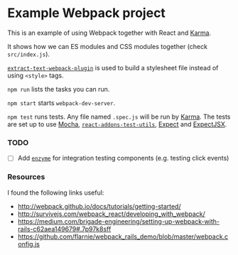 # Example Webpack project

This is an example of using Webpack together with React and [Karma][karma].

It shows how we can ES modules and CSS modules together (check `src/index.js`).

[`extract-text-webpack-plugin`][extract-text-plugin] is used to build a
stylesheet file instead of using `<style>` tags.

`npm run` lists the tasks you can run.

`npm start` starts `webpack-dev-server`.

`npm test` runs tests. Any file named `.spec.js` will be run by [Karma][karma].
The tests are set up to use [Mocha][mocha],
[`react-addons-test-utils`][react-test-utils], [Expect][expect] and
[ExpectJSX][expect-jsx].

### TODO

- [ ] Add [`enzyme`][enzyme] for integration testing components (e.g. testing
  click events)

### Resources

I found the following links useful:

* http://webpack.github.io/docs/tutorials/getting-started/
* http://survivejs.com/webpack_react/developing_with_webpack/
* https://medium.com/brigade-engineering/setting-up-webpack-with-rails-c62aea149679#.7p97k8sff
* https://github.com/flarnie/webpack_rails_demo/blob/master/webpack.config.js

[enzyme]: https://github.com/airbnb/enzyme
[expect-jsx]: https://github.com/algolia/expect-jsx
[expect]: https://github.com/mjackson/expect
[extract-text-plugin]: https://github.com/webpack/extract-text-webpack-plugin
[karma]: https://karma-runner.github.io
[mocha]: https://mochajs.org/
[react-test-utils]: https://facebook.github.io/react/docs/test-utils.html
